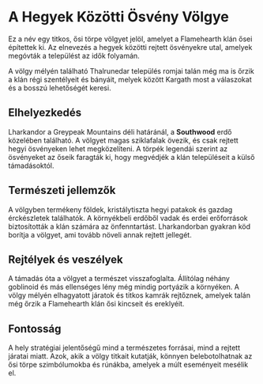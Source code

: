 # A Hegyek Közötti Ösvény Völgye
Ez a név egy titkos, ősi törpe völgyet jelöl, amelyet a Flamehearth klán ősei építettek ki. Az elnevezés a hegyek közötti rejtett ösvényekre utal, amelyek megóvták a települést az idők folyamán.

A völgy mélyén található Thalrunedar település romjai talán még ma is őrzik a klán régi szentélyeit és bányáit, melyek között Kargath most a válaszokat és a bosszú lehetőségét keresi.

## Elhelyezkedés
Lharkandor a Greypeak Mountains déli határánál, a **Southwood** erdő közelében található. A völgyet magas sziklafalak övezik, és csak rejtett hegyi ösvényeken lehet megközelíteni. A törpék legendái szerint az ösvényeket az őseik faragták ki, hogy megvédjék a klán településeit a külső támadásoktól.

## Természeti jellemzők  
A völgyben termékeny földek, kristálytiszta hegyi patakok és gazdag érckészletek találhatók. A környékbeli erdőből vadak és erdei erőforrások biztosították a klán számára az önfenntartást. Lharkandorban gyakran köd borítja a völgyet, ami tovább növeli annak rejtett jellegét.

## Rejtélyek és veszélyek 
A támadás óta a völgyet a természet visszafoglalta. Állítólag néhány goblinoid és más ellenséges lény még mindig portyázik a környéken. A völgy mélyén elhagyatott járatok és titkos kamrák rejtőznek, amelyek talán még őrzik a Flamehearth klán ősi kincseit és ereklyéit.

## Fontosság
A hely stratégiai jelentőségű mind a természetes forrásai, mind a rejtett járatai miatt. Azok, akik a völgy titkait kutatják, könnyen belebotolhatnak az ősi törpe szimbólumokba és rúnákba, amelyek a múlt eseményeit mesélik el.